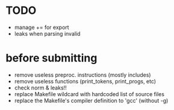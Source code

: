 # TODO

- manage += for export
- leaks when parsing invalid

# before submitting

- remove useless preproc. instructions (mostly includes)
- remove useless functions (print_tokens, print_progs, etc)
- check norm & leaks!!
- replace Makefile wildcard with hardcoded list of source files
- replace the Makefile's compiler definition to 'gcc' (without -g)
